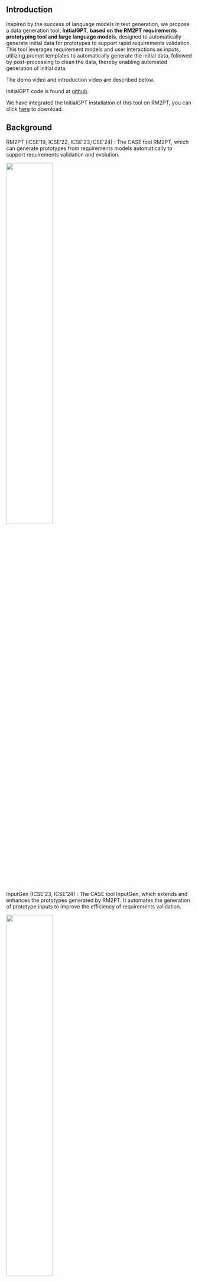 ## Introduction

Inspired by the success of language models in text generation, we propose a data generation tool, **InitialGPT**, **based on the RM2PT requirements prototyping tool and large language models**, designed to automatically generate initial data for prototypes to support rapid requirements validation. This tool leverages requirement models and user interactions as inputs, utilizing prompt templates to automatically generate the initial data, followed by post-processing to clean the data, thereby enabling automated generation of initial data. 

The demo video and introduction video are described below.

InitialGPT code is found at [github](https://github.com/lemon-521/InitialGPT-Demo).

We have integrated the InitialGPT installation of this tool on RM2PT, you can click [here](https://github.com/lemon-521/InitialGPT-Demo/releases/download/2.0/RM2PT_InitialGPT_win32.win32.x86_64.zip) to download.

## Background 

RM2PT (ICSE’19, ICSE’22, ICSE’23,ICSE’24) :  The CASE tool RM2PT, which can generate prototypes from requirements models automatically to support requirements validation and evolution. 

<img src="../../imgs/InputGen/New1.png" alt="" width="50%" height="50%" />

InputGen (ICSE’23, ICSE’24) :  The CASE tool InputGen, which extends and enhances the prototypes generated by RM2PT. It automates the generation of prototype inputs to improve the efficiency of requirements validation.

<img src="../../imgs/InputGen/New2.png" alt="" width="50%" height="50%" />

InitialGPT is a tool that extends the functionality of RM2PT and InputGen. 

<img src="../../imgs/InputGen/new3.png" alt="" width="70%" height="70%" />



## Motivation

**The video cast its motivation is listed as follows (Youtube): **

<iframe class="uk-width-1-3@m" width="560" height="315" src="https://www.youtube.com/embed/6EGOWbwEUnE" frameborder="1" allow="accelerometer; autoplay; encrypted-media; gyroscope; picture-in-picture" allowfullscreen>InitialGPT Youtube Video</iframe>



**InitialGPT's tool demo features as shown below (Youtube):**

<iframe class="uk-width-1-3@m" width="560" height="315" src="https://www.youtube.com/embed/K5lhoRyC4XM" frameborder="1" allow="accelerometer; autoplay; encrypted-media; gyroscope; picture-in-picture" allowfullscreen>InitialGPT Youtube Video</iframe>



## InitialGPT

**InitialGPT** is a data generation tool **based on the RM2PT requirements prototyping tool and large language models** aimed at automating the generation of initial data for prototypes to support rapid requirements validation. 

### Features

**Automatic generation of prompt templates**: On the one hand, InitialGPT extracts domain conceptual information from the requirement model, on the other hand, the tool automatically generates requirement information through interaction with the user, and finally generates prompt templates by combining other pre-processed information.

**Automatic data generation and post-processing**: We design a method to cope with the limitations of api request length and request number of LLMs, and perform data cleansing and re-generation by setting up post-processing rules to ensure that a large amount of reasonable initial data is generated without duplication.

**Data Evaluation**: We propose a set of initial data generation evaluation metrics oriented to requirements validation to ensure data quality.

The workflow of InitialGPT is shown in Fig:

<img src="../../imgs/InputGen/new5.png" alt="" width="80%" height="80%" />

An overview figure of InitialGPT is shown in Fig:

<img src="../../imgs/InputGen/new4.png" alt="" width="80%" height="80%" />



## InitialGPT Installation



### RM2PT with Integration of InitialGPT tool
We have integrated the InitialGPT installation of this tool on RM2PT, you can click [here](https://github.com/lemon-521/InitialGPT-Demo/releases/download/2.0/RM2PT_InitialGPT_win32.win32.x86_64.zip) to download and use it without installing the step by step process below.


#### Prequest

InitialGPT is an advanced feature of **RM2PT**. We recommend you to use InitialGPT in RM2PT. If you don't have RM2PT, download [here](https://ai4se.com/downloads/).

### Installation

Here is the step-by-step installation. Click [here](https://github.com/lemon-521/InitialGPT-Demo/releases/download/1.0/com.rm2pt.generator.initialgpt.updatesite-1.0.0-SNAPSHOT.zip) to download InitialGPT. Follow the steps below to install.

<img src="../../imgs/InputGen/2offline.png" alt="2offline" width="70%" height="70%" />

<img src="../../imgs/InputGen/InitialGPTchoosepackage1.png" alt="3load" width="70%" height="70%" />

<img src="../../imgs/InputGen/4add.png" alt="4add" width="70%" height="70%" />

<img src="../../imgs/InputGen/InitialGPT333.png" alt="InitialGPT333" width="70%" height="70%" />

<img src="../../imgs/InputGen/6installanyway.png" alt="6installanyway" width="70%" height="70%" />


## InitialGPT Tutorial

You can view the demo video before installing(in the motivation section).

### Prerequest

In order to generate the prototype initial data, you need a requirement model, the **RM2PT project**. For creating or importing a RM2PT project，you can see the tutorial [here](https://ai4se.com/tutorial/user/create_new_project). We recommend importing RM2PT projects from Git, which is avaliable at [CaseStudies](https://github.com/RM2PT/CaseStudies).


### Input of InitialGPT — Requirements Model

<img src="../../imgs/InputGen/InitialGPT_Overview_10.png" alt="InitialGPT_Overview_10" width="70%" height="70%" />

<img src="../../imgs/InputGen/rm.png" alt="rm" width="80%" height="80%" />

The input to InitialGPT is a UML requirements model with OCL constraints. The model includes: a conceptual class diagram, a use case diagram, system sequence diagrams, contracts of and system operations.

- **A conceptual class diagram:** A conceptual class diagram is a concept-relation model, which illustrates abstract and meaningful concepts and their relations in the problem domain, in which the concepts are specified as classes, the relations of the concepts are specified as the associations between the classes, and the properties of the concepts are specified as the attributes of the classes.

- **A use case diagram:** A use case diagram captures domain processes as use cases in terms of interactions between the system and its users. It contains a set of use cases for a system, actors represented a type of users of the system or external systems that the system interacts with, the relations between the actors and these use cases, and relations among use cases.

- **System sequence diagrams:** A system sequence diagram describes a particular domain process of a use case. It contains the actors that interact with the system, the system and the system events that the actors generate, their order, and inter-system events. Compared with the sequence diagram in design models, a system sequence diagram treats all systems as a black box and contains system events across the system boundary between actors and systems without object lifelines and internal interactions between objects.

- **Contracts of system operations:** The contract of a system operation specifies the conditions that the state of the system is assumed to satisfy before the execution of the system operation, called the pre-condition and the conditions that the system state is required to satisfy after the execution (if it terminated), called the post-condition of the system operation. Typically, the pre-condition specifies the properties of the system state that need to be checked when system operation is to be executed, and the postcondition defines the possible changes that the execution of the system operation is to realize.

### Input of InitialGPT — Prompt Template
A good prompt template approach is the key to data generation, which can effectively prompt the large language model to generate data so as to better utilize the performance of the large model. 

Since LLMs has the limitation of data response time and length for the api usage, we have designed two sets of templates for LLMs, which are used for generating general amount of data and large amount of data respectively.

<img src="../../imgs/InputGen/InitialGPT_Overview11.png.png" alt="InitialGPT_Overview11" width="70%" height="70%" />

### Prompt Template

We have designed a corresponding prompt generation template as shown in the figure:

<img src="../../imgs/InputGen/new15.png" alt="InitialGPT_Overview11" width="80%" height="80%" />

#### General Prompt Template

The general prompt template consists of three main components. The Initial Information Prompt is a well-tested general prompt, the Input section consists of user interaction information and domain entity information automatically generated by the requirements model, and the Output section specifies the format of the output data.
<img src="../../imgs/InputGen/GeneralFarmat.png" alt="GeneralFarmat" width="70%" height="70%" />

#### Large Prompt Template
The Large Data Amount Prompt Template is similar to the General Prompt Template, but is generated for a single entity, 40 at one time, and post-processed until the final required number is fully generated.
<img src="../../imgs/InputGen/largeFarmat.png" alt="largeFarmat" width="70%" height="70%" />

### 1) Generate a prototype from the requirement model
After you import a requirements model, first, we use the RM2PT to generate a prototype from the requirements model by right click on `cocome.remodel` -> `RM2PT`-> `OO Prototype`-> ` Generate Desktop Prototype`

<img src="../../imgs/InputGen/10generateprototype.png" alt="10generateprototype" width="70%" height="70%" />

### 2) Run the InitialGPT tool to refactor and enhance the prototype
after you generate a prototype, we use the InitialGPT to refactor the prototype from the requirements model by right click on `cocome.remodel` -> `RM2PT-dev`-> `InitialGPT`, and update the project.

<img src="../../imgs/InputGen/InitialGPT9refactor.png" alt="InitialGPT9refactor" width="70%" height="70%" />

### 3) The third step is to run the refactored prototype
Run the refactored prototype to validate the requirements by right click on `COCOMEPrototype` -> `pom.xml`-> `run`-> `maven build`
.
<img src="../../imgs/InputGen/8runprototype.png" alt="8runprototype" width="70%" height="70%" />

### 4) Generate the initial data to validate the requirements.


### The Output of InitialGPT

After automatically refactoring and enhancing the generated prototype by the tool InitialGPT, the enhanced prototype contains two advantages as follows:

- **Automatic initial data generation of prototypes**. The enhanced prototypes can automatically generate large amounts of prototype initial data for requirements validation via a large language model.

- **Automatic Data Prompts Generation for large language models**. A method is proposed to automatically generate prompts for large language models based on the requirement model, aiming to prompt GPT-3.5 to generate more compliant, reasonable, and effective data that satisfies the requirements.

- **Automated evaluation of generated data**. To facilitate users in quickly understanding data quality, we have designed an automatic evaluation feature based on specific metrics.


### For the CoCoME example
In the system status, Click on the initial data generation button and in the data generation screen
<img src="../../imgs/InputGen/InitialGPT_chushi.png" alt="InitialGPT_chushi" width="70%" height="70%" />

1. The first step is to select a model. The current models used are gpt-4o, gpt-4 and gpt-3.5-turbo; more large language models will be added later.

  <img src="../../imgs/InputGen/new6.png" alt="new6" width="70%" height="70%" />

  <img src="../../imgs/InputGen/new7.png" alt="" width="70%" height="70%" />

  

2. Click on Generate Settings and then choose whether to use a proxy on the pop-up page. If you do, please delete "no" and fill in your own proxy port, then fill in your openai key.

   here you can set the number of entities we want to generate for each entity. Also, you can add as many prompts as you want to the note box.

   <img src="../../imgs/InputGen/new8.png" alt="" width="70%" height="70%" />

   

3. After the settings have been input, click on the Generate Prompt button and Prompt will be generated automatically. If you are not satisfied with the generated prompt template, you can further modify it. 

  <img src="../../imgs/InputGen/new9.png" alt="" width="70%" height="70%" />

4. Then, click the "Generation" button. Here, you can see the time corresponding to the number of generated entities we have tested.
    <img src="../../imgs/InputGen/InitialGPT_generate7.png" alt="InitialGPT_generate7" width="70%" height="70%" />

5. After successful generation, you can view the generated entities in the table view or yaml view, and you can also modify them to better match your requirements. 

   <img src="../../imgs/InputGen/new10.png" alt="InitialGPT_generate7" width="70%" height="70%" />

6. To facilitate users in quickly understanding data quality, we have designed an automatic evaluation feature based on specific metrics. You can click the "Automatic Evaluation" button to view the generated data on the panel. To start the evaluation, click the "Evaluation" button on the right.

  <img src="../../imgs/InputGen/new11.png" alt="InitialGPT_generate7" width="50%" height="50%" />

7. Until completion of the evaluation, the evaluation results will be displayed on the panel. 

  <img src="../../imgs/InputGen/new12.png" alt="InitialGPT_generate7" width="50%" height="50%" />

8. If you are dissatisfied with the data quality, you may click the "Regenerate" button on the right. Once the data is regenerated, it can be viewed in the table.

  <img src="../../imgs/InputGen/new13.png" alt="InitialGPT_generate7" width="50%" height="50%" />

9. 

10. Finally, click on the "load data" button to import the initial data into the prototype.
    <img src="../../imgs/InputGen/new10.png" alt="InitialGPT_generate8" width="70%" height="70%" />

11. At the same time, the generated data is saved, and you can click on the Load File button to load the file directly next time without having to generate it again. 
      <img src="../../imgs/InputGen/InitialGPT_load.png" alt="InitialGPT_load" width="70%" height="70%" />

For more details, please see [CaseStudies](https://github.com/RM2PT/CaseStudies).



### InitialGPT Evalution

#### Case Studies
In this section, we first present the case studies and then show the evaluation results based on the case studies.

This paragraph discusses the reuse of four case studies to demonstrate the validity and functionality of InitialGPT. The case studies include systems that are widely used in daily life, namely a supermarket system (CoCoME), a library management system (LibMS), an automated teller machine (ATM) and a loan processing system (LoanPS). 
More details of the requirements models can be found at GitHub https://github.com/RM2PT/CaseStudies. 

The complexity of these requirement models is shown in Table 1. InitialGPT's experimental settings are 2.8GHz Intel Core i5, 16GB DDR3, JDK 11 (JDK 11 has been embedded directly into RM2PT). The large model is tested using the api of  gpt-4o,gpt-4 and gpt-3.5-turbo. 
We have a concise training on utilizing CASE tools for requirements validation. 

<img src="../../imgs/InputGen/InitialGPT_table1.png" alt="InitialGPT_table1" width="70%" height="70%" />


#### Evaluation Results
In this section, we first present the case studies and then show the evaluation indicators with evaluation results based on the case studies.

#### Efficiency Experments：

InitialGPT can refactor the prototype generated by RM2PT in combination with gpt to automatically generate the initial data. 
In order to assess effectiveness, we conducte a comparison between two versions: 

(1) **The prototype generated by RM2PT tool** and (2) **The improved prototype that refactoring by InitialGPT**. 

The experiments involve validating requirements through the generation of initial data using InitialGPT or manual writing of initial data. The results of the experiments are shown in Table II.

<img src="../../imgs/InputGen/InitialGPT_table2.png" alt="InitialGPT_table2" width="70%" height="70%" />

We calculate the time efficiency of using the prototype for requirements validation. As shown in Table 3 on average, it takes a developer **29.37 minutes to write 100 initial entities data, while ChatGPT takes only 2.96 minutes to automatically generate**, and the enhanced prototype is able to **improve the efficiency of requirements validation by 6x times **over a manually written prototype, and **the more initial data required, the more time is saved**.

<img src="../../imgs/InputGen/InitialGPT_table3.png" alt="InitialGPT_table3" width="70%" height="70%" />



#### Quality Evaluation 

At the same time, we also evaluate the quality of GPT-generated data. For the evaluation of data quality, we propose **10 evaluation dimensions with 15 evaluation indicators**. 

**Evaluation indicators for data quality**

The detailed evaluation dimensions and evaluation indicators are shown in the figure:

<img src="../../imgs/InputGen/InitialGPT_table5.png" alt="InitialGPT_table5" width="100%" height="85%" />



**Evaluation Rule for data quality** 

The evaluation rule is a **5-point** scale, where the score of each indicator is calculated and then the total score is calculated based on the corresponding weights.  

The evaluation rule is a 5-point scale, using the "Number of Entities Coverage" as an example.
5 points: The data cover all entities and there are enough of each.
4 points: The data covers most entities, but the number of entities is sufficient.
3 points: The data covers most of the entities, but there are some omissions in the number of entities generated.
2 points: The data covers a basic range of entities and there are omissions in the number of entities generated.
1 point: The data covers very few entities and the number of entities generated is small.
0 points: The data does not cover any entities or the data is not available at all.
From high to low, a score of 5 indicates that the data fully meets the requirements of the evaluation indicators, a score of 1 indicates that the data rarely meets the requirements of the evaluation indicators, and a score of 0 indicates that the data does not meet the requirements of the evaluation indicators at all and is not available.




#### Results of data quality evaluation

We conducted three experiments as shown in Table IV. 

Table IV show that the quality of data generated by GPT-4 is better than GPT-3.5-turbo, which is basically similar to the quality of manually written data. 

<img src="../../imgs/InputGen/new14.png" alt="InitialGPT_table4" width="70%" height="70%" />
